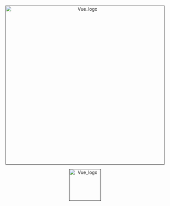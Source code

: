 <p align="center"><a href="" target="_blank" rel="noopener noreferrer"><img width="500" src="https://cdn.discordapp.com/attachments/710857234657050676/850379668954677278/PicsArt_06-04-11.25.08.png" alt="Vue_logo"></a></p>
<p align="center"><a href="" target="_blank" rel="noopener noreferrer"><img width="100" src="https://img.shields.io/apm/l/vim-mode?logo" alt="Vue_logo"></a></p>

